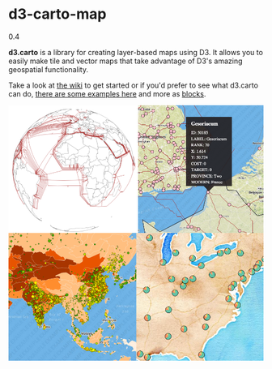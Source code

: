 d3-carto-map
======

0.4

**d3.carto** is a library for creating layer-based maps using D3. It allows you to easily make tile and vector maps that take advantage of D3's amazing geospatial functionality.

Take a look at [the wiki](https://github.com/emeeks/d3-carto-map/wiki) to get started or if you'd prefer to see what d3.carto can do, [there are some examples here](https://github.com/emeeks/d3-carto-map/wiki/Examples) and more as [blocks](http://bl.ocks.org/emeeks).

![d3.carto examples](d3cartoexample.png "d3.carto")